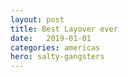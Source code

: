 ```yaml
---
layout: post
title: Best Layover ever
date:   2019-01-01
categories: americas
hero: salty-gangsters
---
```

